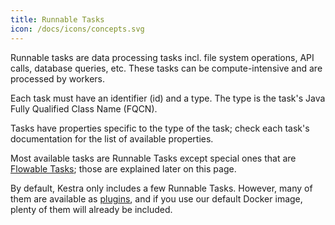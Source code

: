 ```yaml
---
title: Runnable Tasks
icon: /docs/icons/concepts.svg
---
```


Runnable tasks are data processing tasks incl. file system operations, API calls, database queries, etc. These tasks can be compute-intensive and are processed by workers.

Each task must have an identifier (id) and a type. The type is the task's Java Fully Qualified Class Name (FQCN).

Tasks have properties specific to the type of the task; check each task's documentation for the list of available properties.

Most available tasks are Runnable Tasks except special ones that are [Flowable Tasks](./flowable-tasks.md); those are explained later on this page.

By default, Kestra only includes a few Runnable Tasks. However, many of them are available as [plugins](https://kestra.io/plugins), and if you use our default Docker image, plenty of them will already be included.